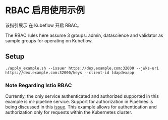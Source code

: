 # RBAC 启用使用示例

该指引展示 在 Kubeflow 开启 RBAC。

The RBAC rules here assume 3 groups: admin, datascience and validator as sample groups for operating on Kubeflow.

## Setup

```
./apply_example.sh --issuer https://dex.example.com:32000 --jwks-uri https://dex.example.com:32000/keys --client-id ldapdexapp
```

### Note Regarding Istio RBAC

Currently, the only service authenticated and authorized supported in this example is ml-pipeline service.
Support for authorization in Pipelines is being discussed in this [issue](https://github.com/kubeflow/pipelines/issues/1223).
This example allows for authentication and authorization only for requests within the Kubernetes cluster.
